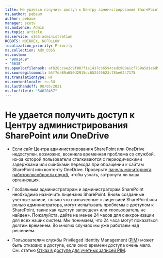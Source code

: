 ```yaml
---
title: Не удается получить доступ к Центру администрирования SharePoint или OneDrive
ms.author: pebaum
author: pebaum
manager: scotv
ms.audience: Admin
ms.topic: article
ms.service: o365-administration
ROBOTS: NOINDEX, NOFOLLOW
localization_priority: Priority
ms.collection: Adm_O365
ms.custom:
- "9001459"
- "5638"
ms.openlocfilehash: afb28ccae2c9f087f1e1417cb6594cedc908e1cf759a5d1e6d92c4ee9a75527d
ms.sourcegitcommit: b5f7da89a650d2915dc652449623c78be6247175
ms.translationtype: HT
ms.contentlocale: ru-RU
ms.lasthandoff: 08/05/2021
ms.locfileid: "54020457"
---
```

# <a name="unable-to-access-sharepoint-or-onedrive-admin-center"></a>Не удается получить доступ к Центру администрирования SharePoint или OneDrive

- Если сайт Центра администрирования SharePoint или OneDrive недоступен, возможно, возникла временная проблема со службой, из-за которой пользователи сталкиваются с периодическими задержками или ошибками перехода при обращении к сайтам SharePoint или контенту OneDrive. Проверьте [панель мониторинга работоспособности служб](https://admin.microsoft.com/AdminPortal/Home#/servicehealth), чтобы узнать, затронута ли ваша организация.

- Глобальным администраторам и администраторам SharePoint необходимо назначить лицензию SharePoint. Вновь созданные учетные записи, только что назначенные с лицензией SharePoint или ролью администратора, могут испытывать проблемы с доступом к SharePoint, такие как «доступ запрещен» или «пользователь не найден». Пожалуйста, дайте не менее 24 часов для синхронизации для всех наших систем. Мы понимаем, что 24 часа могут показаться долгим временем. Во многих случаях мы уже работаем над решением.

- Пользователям службы Privileged Identity Management ([PIM](https://docs.microsoft.com/azure/active-directory/privileged-identity-management/pim-how-to-add-role-to-user?tabs=new)) может быть отказано в доступе, если окно времени доступа очень мало. См. статью [Отказ в доступе для учетных записей PIM](https://docs.microsoft.com/sharepoint/troubleshoot/administration/access-denied-to-pim-user-accounts).